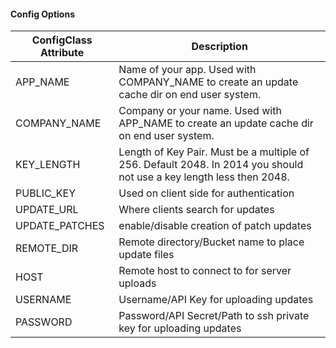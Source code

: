 #### Config Options
| ConfigClass Attribute | Description |
| --------------------- | ----------- |
|APP_NAME         | Name of your app. Used with COMPANY_NAME to create an update cache dir on end user system.|
|COMPANY_NAME     | Company or your name.  Used with APP_NAME to create an update cache dir on end user system.|
|KEY_LENGTH       | Length of Key Pair. Must be a multiple of 256. Default 2048. In 2014 you should not use a key length less then 2048.|
|PUBLIC_KEY       | Used on client side for authentication |
|UPDATE_URL       | Where clients search for updates |
|UPDATE_PATCHES   | enable/disable creation of patch updates |
|REMOTE_DIR       | Remote directory/Bucket name to place update files |
|HOST             | Remote host to connect to for server uploads |
|USERNAME         | Username/API Key for uploading updates |
|PASSWORD         | Password/API Secret/Path to ssh private key for uploading updates |
